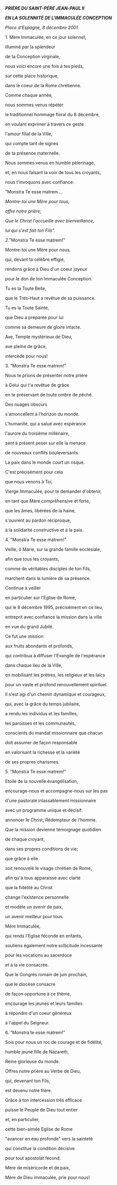 ***PRIÈRE DU SAINT-PÈRE JEAN-PAUL II***

***EN LA SOLENNITÉ DE L'IMMACULÉE CONCEPTION***

*Place d'Espagne, 8 décembre 2001*

1. Mère Immaculée, en ce jour solennel,

illuminé par la splendeur

de ta Conception virginale,

nous voici encore une fois à tes pieds,

sur cette place historique,

dans le coeur de la Rome chrétienne.

Comme chaque année,

nous sommes venus répéter

le traditionnel hommage floral du 8 décembre,

en voulant exprimer à travers ce geste

l'amour filial de la Ville,

qui compte tant de signes

de ta présence maternelle.

Nous sommes venus en humble pèlerinage,

et, en nous faisant la voix de tous les croyants,

nous t'invoquons avec confiance:

"Monstra Te esse matrem *...*

*Montre-toi une Mère pour tous,*

*offre notre prière;*

*Que le Christ l'accueille avec bienveillance,*

*lui qui s'est fait ton Fils".*

*2.*"Monstra Te esse matrem!"

Montre-toi une Mère pour nous,

qui, devant ta célèbre effigie,

rendons grâce à Dieu d'un coeur joyeux

pour le don de ton Immaculée Conception.

Tu es la Toute Belle,

que le Très-Haut a revêtue de sa puissance.

Tu es la Toute Sainte,

que Dieu a préparée pour lui

comme sa demeure de gloire intacte.

Ave, Temple mystérieux de Dieu,

ave pleine de grâce,

intercède pour nous!

3. "Monstra Te esse matrem!"

Nous te prions de présenter notre prière

à Celui qui t'a revêtue de grâce

en te préservant de toute ombre de péché.

Des nuages obscurs

s'amoncellent à l'horizon du monde.

L'humanité, qui a salué avec espérance

l'aurore du troisième millénaire,

sent à présent peser sur elle la menace

de nouveaux conflits bouleversants.

La paix dans le monde court un risque.

C'est précisément pour cela

que nous venons à Toi,

Vierge Immaculée, pour te demander d'obtenir,

en tant que Mère compréhensive et forte,

que les âmes, libérées de la haine,

s'ouvrent au pardon réciproque,

à la solidarité constructive et à la paix.

4. "Monstra Te esse matrem!"

Veille, ô Marie, sur la grande famille ecclésiale,

afin que tous les croyants,

comme de véritables disciples de ton Fils,

marchent dans la lumière de sa présence.

Continue à veiller

en particulier sur l'Eglise de Rome,

qui le 8 décembre 1995, précisément en ce lieu,

entreprit avec confiance la mission dans la ville

en vue du grand Jubilé.

Ce fut une mission

aux fruits abondants et profonds,

qui contribua à diffuser l'Evangile de l'espérance

dans chaque lieu de la Ville,

en mobilisant les prêtres, les religieux et les laïcs

pour un vaste et profond renouvellement spirituel.

Il s'est agi d'un chemin dynamique et courageux,

qui, avec la grâce du temps jubilaire,

a rendu les individus et les familles,

les paroisses et les communautés,

conscients du mandat missionnaire que chacun

doit assumer de façon responsable

en valorisant la richesse et la variété

de ses propres charismes.

5. "Monstra Te esse matrem!"

Etoile de la nouvelle évangélisation,

encourage-nous et accompagne-nous sur les pas

d'une pastorale inlassablement missionnaire

avec un programme unique et décisif:

annoncer le Christ, Rédempteur de l'homme.

Que la mission devienne témoignage quotidien

de chaque croyant,

dans ses propres conditions de vie;

que grâce à elle

soit renouvelé le visage chrétien de Rome,

afin qu'à tous apparaisse avec clarté

que la fidélité au Christ

change l'existence personnelle

et modèle un avenir de paix,

un avenir meilleur pour tous.

Mère Immaculée,

qui rends l'Eglise féconde en enfants,

soutiens également notre sollicitude incessante

pour les vocations au sacerdoce

et à la vie consacrée.

Que le Congrès romain de juin prochain,

que le diocèse consacre

de façon opportune à ce thème,

encourage les jeunes et leurs familles

à répondre d'un coeur généreux

à l'appel du Seigneur.

6. "Monstra te esse matrem!"

Sois pour nous un roc de courage et de fidélité,

humble jeune fille de Nazareth,

Reine glorieuse du monde.

Offres notre prière au Verbe de Dieu,

qui, devenant ton Fils,

est devenu notre frère.

Grâce à ton intercession très efficace

puisse le Peuple de Dieu tout entier

et, en particulier,

cette bien-aimée Eglise de Rome

"avancer en eau profonde" vers la sainteté

qui constitue la condition décisive

pour tout apostolat fécond.

Mère de miséricorde et de paix,

Mère de Dieu immaculée, prie pour nous!